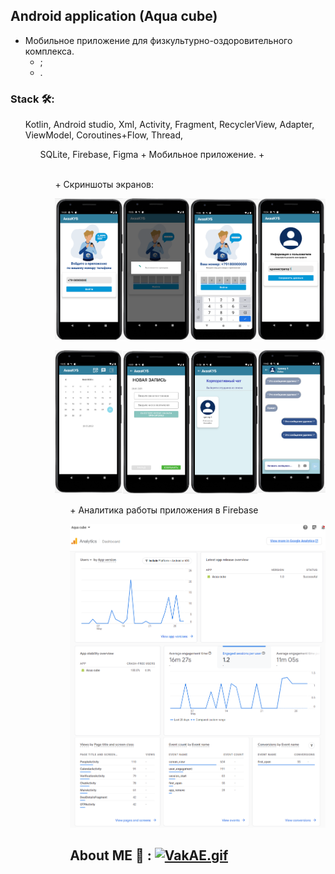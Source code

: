 ## Android application (Aqua cube)
+ Мобильное приложение для физкультурно-оздоровительного комплекса. 
  + ;
  + .
### Stack 🛠:
<ul> Kotlin, Android studio, Xml, Activity, Fragment, RecyclerView, Adapter, ViewModel, Coroutines+Flow, Thread, 
<ul> SQLite, Firebase, Figma
+ Мобильное приложение.
  +
<ul>  
   
</br>
+ Скриншоты экранов:

![](https://github.com/AnastasiaBlinova/ProjectKotlin/blob/main/AquaCube/Рисунок1.png)
 
![](https://github.com/AnastasiaBlinova/ProjectKotlin/blob/main/AquaCube/Рисунок2.png)
<ul>  
+ Аналитика работы приложения в Firebase
  
![](https://github.com/AnastasiaBlinova/ProjectKotlin/blob/main/AquaCube/Аналитика%20работы%20приложения.png)

## About ME 💬 :    <a href="https://gifyu.com/image/SIWcn"><img hight="300" width="100" src="https://s2.gifyu.com/images/VakAE.gif" alt="VakAE.gif" border="0" /></a>  

<!--
<ul>
    <div align="center">
<a href="https://github.com/AnastasiaBlinova/ProjectKotlin/blob/main/AquaCube/Рисунок1.png"><img hight="300" width="700" align="center" src="https://github.com/AnastasiaBlinova/ProjectKotlin/blob/main/AquaCube/Рисунок1.png" /></a>
    <div align="center">
    <a href="https://github.com/AnastasiaBlinova/ProjectKotlin/blob/main/AquaCube/Рисунок2.png"><img hight="300" width="700" align="center" src="https://github.com/AnastasiaBlinova/ProjectKotlin/blob/main/AquaCube/Рисунок2.png" />
-->

